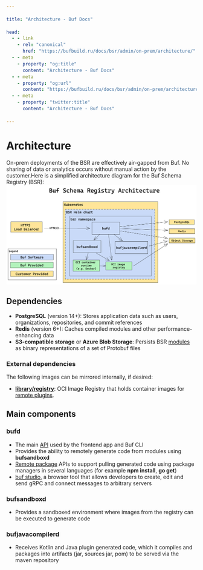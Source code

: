 ```yaml
---

title: "Architecture - Buf Docs"

head:
  - - link
    - rel: "canonical"
      href: "https://bufbuild.ru/docs/bsr/admin/on-prem/architecture/"
  - - meta
    - property: "og:title"
      content: "Architecture - Buf Docs"
  - - meta
    - property: "og:url"
      content: "https://bufbuild.ru/docs/bsr/admin/on-prem/architecture/"
  - - meta
    - property: "twitter:title"
      content: "Architecture - Buf Docs"

---
```


# Architecture

On-prem deployments of the BSR are effectively air-gapped from Buf. No sharing of data or analytics occurs without manual action by the customer.Here is a simplified architecture diagram for the Buf Schema Registry (BSR):![BSR architecture diagram](../../../../images/bsr/architecture.png)

## Dependencies

- **PostgreSQL** (version 14+): Stores application data such as users, organizations, repositories, and commit references
- **Redis** (version 6+): Caches compiled modules and other performance-enhancing data
- **S3-compatible storage** or **Azure Blob Storage**: Persists BSR [modules](../../../../cli/modules-workspaces/) as binary representations of a set of Protobuf files

### External dependencies

The following images can be mirrored internally, if desired:

- **[library/registry](https://hub.docker.com/_/registry)**: OCI Image Registry that holds container images for [remote plugins](../../../remote-plugins/overview/).

## Main components

### bufd

- The main [API](https://buf.build/bufbuild/buf/docs/main:buf.alpha.registry.v1alpha1) used by the frontend app and Buf CLI
- Provides the ability to remotely generate code from modules using **bufsandboxd**
- [Remote package](../../../generated-sdks/overview/) APIs to support pulling generated code using package managers in several languages (for example **npm install**, **go get**)
- [buf studio](../../../studio/), a browser tool that allows developers to create, edit and send gRPC and connect messages to arbitrary servers

### bufsandboxd

- Provides a sandboxed environment where images from the registry can be executed to generate code

### bufjavacompilerd

- Receives Kotlin and Java plugin generated code, which it compiles and packages into artifacts (jar, sources jar, pom) to be served via the maven repository
